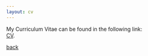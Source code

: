 ```yaml
---
layout: cv
---
```


<!-- Text can be **bold**, _italic_, or ~~strikethrough~~. -->

<!-- # Header 1 -->

<!-- ## Header 2

> This is a blockquote following a header.
>
> When something is important enough, you do it even if the odds are not in your favor. -->

My Curriculum Vitae can be found in the following link:  
[CV](https://www.dropbox.com/s/ixva641c1icv48e/CV_ZhanhanYu.pdf?dl=0).


[back](./)